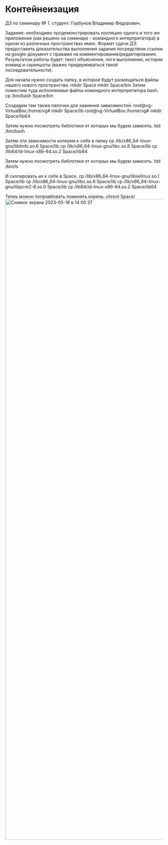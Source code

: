 # Контейнеизация

ДЗ по семинару № 1. 
студент: Горбунов Владимир Федорович. 

Задание: необходимо продемонстрировать изоляцию одного и того же приложения (как решено на семинаре - командного интерпретатора) в одном из различных пространствах имен.
Формат сдачи ДЗ: предоставить доказательства выполнения задания посредством ссылки на google-документ с правами на комментирование/редактирование.
Результатом работы будет: текст объяснения, логи выполнения, история команд и скриншоты (важно придерживаться такой последовательности).


Для начала нужно создать папку,  в которой будут размещаться файлы нашего нового пространства.
mkdir Space
mkdir Space/bin
Затем поместим туда исполняемые файлы командного интерпретатора bash.
cp /bin/bash Space/bin

Создадим там также папочки для хаанения зависимостей.
root@vg-VirtualBox:/home/vg# mkdir Space/lib
root@vg-VirtualBox:/home/vg# mkdir Space/lib64


Затем нужно посмотреть библотеки от которых мы будем зависеть.
ldd /bin/bash

Затем эти зависимости копиуем к себе в папку 
cp /lib/x86_64-linux-gnu/libtinfo.so.6 Space/lib
cp /lib/x86_64-linux-gnu/libc.so.6 Space/lib
cp /lib64/ld-linux-x86-64.so.2 Space/lib64

Затем нужно посмотреть библотеки от которых мы будем зависеть.
ldd /bin/ls

И скопировать их к себе в Space.
cp /lib/x86_64-linux-gnu/libselinux.so.1 Space/lib
cp /lib/x86_64-linux-gnu/libc.so.6 Space/lib
cp /lib/x86_64-linux-gnu/libpcre2-8.so.0 Space/lib
cp /lib64/ld-linux-x86-64.so.2 Space/lib64

Тепеь можно попровбовать поменять корень.
chroot Space/
<img width="2048" alt="Снимок экрана 2023-05-18 в 14 00 37" src="https://github.com/VladimirGorF/Conteinerization/assets/110591063/5106f6c6-7db3-4a3a-a9fb-696b6b2f698d">




